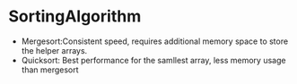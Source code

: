 # SortingAlgorithm

- Mergesort:Consistent speed, requires additional memory space to store the helper arrays.  
- Quicksort: Best performance for the samllest array, less memory usage than mergesort
